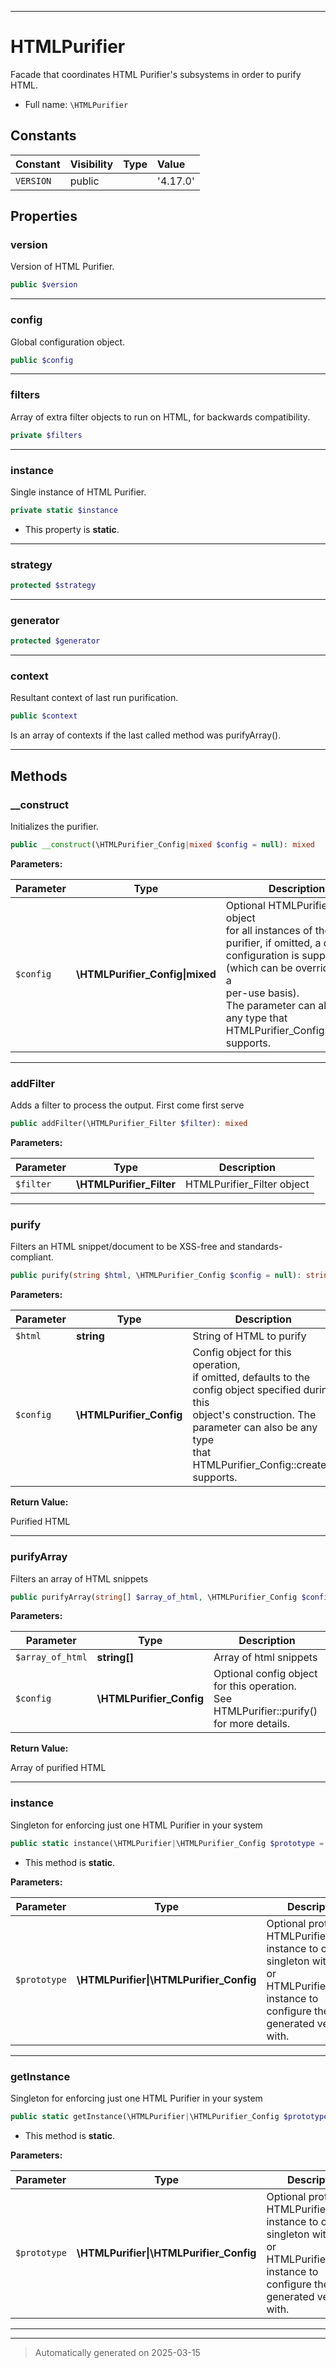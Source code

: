 ***

# HTMLPurifier

Facade that coordinates HTML Purifier's subsystems in order to purify HTML.



* Full name: `\HTMLPurifier`


## Constants

| Constant | Visibility | Type | Value |
|:---------|:-----------|:-----|:------|
|`VERSION`|public| |&#039;4.17.0&#039;|

## Properties


### version

Version of HTML Purifier.

```php
public $version
```






***

### config

Global configuration object.

```php
public $config
```






***

### filters

Array of extra filter objects to run on HTML,
for backwards compatibility.

```php
private $filters
```






***

### instance

Single instance of HTML Purifier.

```php
private static $instance
```



* This property is **static**.


***

### strategy



```php
protected $strategy
```






***

### generator



```php
protected $generator
```






***

### context

Resultant context of last run purification.

```php
public $context
```

Is an array of contexts if the last called method was purifyArray().




***

## Methods


### __construct

Initializes the purifier.

```php
public __construct(\HTMLPurifier_Config|mixed $config = null): mixed
```








**Parameters:**

| Parameter | Type | Description |
|-----------|------|-------------|
| `$config` | **\HTMLPurifier_Config&#124;mixed** | Optional HTMLPurifier_Config object<br />for all instances of the purifier, if omitted, a default<br />configuration is supplied (which can be overridden on a<br />per-use basis).<br />The parameter can also be any type that<br />HTMLPurifier_Config::create() supports. |





***

### addFilter

Adds a filter to process the output. First come first serve

```php
public addFilter(\HTMLPurifier_Filter $filter): mixed
```








**Parameters:**

| Parameter | Type | Description |
|-----------|------|-------------|
| `$filter` | **\HTMLPurifier_Filter** | HTMLPurifier_Filter object |





***

### purify

Filters an HTML snippet/document to be XSS-free and standards-compliant.

```php
public purify(string $html, \HTMLPurifier_Config $config = null): string
```








**Parameters:**

| Parameter | Type | Description |
|-----------|------|-------------|
| `$html` | **string** | String of HTML to purify |
| `$config` | **\HTMLPurifier_Config** | Config object for this operation,<br />if omitted, defaults to the config object specified during this<br />object&#039;s construction. The parameter can also be any type<br />that HTMLPurifier_Config::create() supports. |


**Return Value:**

Purified HTML




***

### purifyArray

Filters an array of HTML snippets

```php
public purifyArray(string[] $array_of_html, \HTMLPurifier_Config $config = null): string[]
```








**Parameters:**

| Parameter | Type | Description |
|-----------|------|-------------|
| `$array_of_html` | **string[]** | Array of html snippets |
| `$config` | **\HTMLPurifier_Config** | Optional config object for this operation.<br />See HTMLPurifier::purify() for more details. |


**Return Value:**

Array of purified HTML




***

### instance

Singleton for enforcing just one HTML Purifier in your system

```php
public static instance(\HTMLPurifier|\HTMLPurifier_Config $prototype = null): \HTMLPurifier
```



* This method is **static**.




**Parameters:**

| Parameter | Type | Description |
|-----------|------|-------------|
| `$prototype` | **\HTMLPurifier&#124;\HTMLPurifier_Config** | Optional prototype<br />HTMLPurifier instance to overload singleton with,<br />or HTMLPurifier_Config instance to configure the<br />generated version with. |





***

### getInstance

Singleton for enforcing just one HTML Purifier in your system

```php
public static getInstance(\HTMLPurifier|\HTMLPurifier_Config $prototype = null): \HTMLPurifier
```



* This method is **static**.




**Parameters:**

| Parameter | Type | Description |
|-----------|------|-------------|
| `$prototype` | **\HTMLPurifier&#124;\HTMLPurifier_Config** | Optional prototype<br />HTMLPurifier instance to overload singleton with,<br />or HTMLPurifier_Config instance to configure the<br />generated version with. |





***


***
> Automatically generated on 2025-03-15
